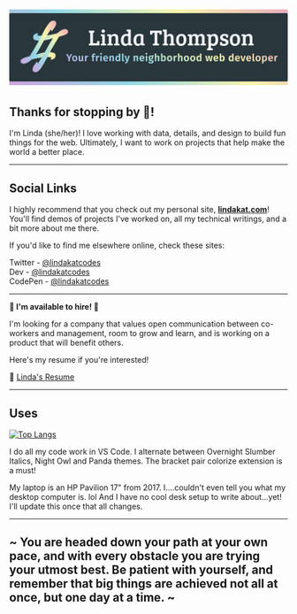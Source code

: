 # ![Black background with pastel rainbow gradient border, says Linda Thompson - your friendly neighborhood web developer](https://github.com/lindakatcodes/lindakatcodes/blob/main/GitHub-Header.jpg)

## Thanks for stopping by 👋!

I'm Linda (she/her)! I love working with data, details, and design to build fun things for the web. Ultimately, I want to work on projects that help make the world a better place.

----

## Social Links

I highly recommend that you check out my personal site, **[lindakat.com](https://www.lindakat.com)**!
<br>
You'll find demos of projects I've worked on, all my technical writings, and a bit more about me there.

If you'd like to find me elsewhere online, check these sites:

Twitter - [@lindakatcodes](https://twitter.com/lindakatcodes)
<br>
Dev - [@lindakatcodes](https://dev.to/lindakatcodes)
<br>
CodePen - [@lindakatcodes](https://codepen.io/lindakatcodes)

----

**🌟 I'm available to hire! 🌟**

I'm looking for a company that values open communication between co-workers and management, room to grow and learn, and is working on a product that will benefit others.

Here's my resume if you're interested!

📄 [Linda's Resume](https://drive.google.com/file/d/1VPrD-VNHA-gQZOnvadOtQITEZ4ggD8kb/edit)

----

## Uses

[![Top Langs](https://github-readme-stats.vercel.app/api/top-langs/?username=lindakatcodes&hide=PHP&count_private=true&show_icons=true&theme=nightowl&layout=compact&card_width=255)](https://github.com/anuraghazra/github-readme-stats)

I do all my code work in VS Code. I alternate between Overnight Slumber Italics, Night Owl and Panda themes. The bracket pair colorize extension is a must!

My laptop is an HP Pavilion 17" from 2017. I....couldn't even tell you what my desktop computer is. lol And I have no cool desk setup to write about...yet! I'll update this once that all changes.

----

## ~ You are headed down your path at your own pace, and with every obstacle you are trying your utmost best. Be patient with yourself, and remember that big things are achieved not all at once, but one day at a time. ~
